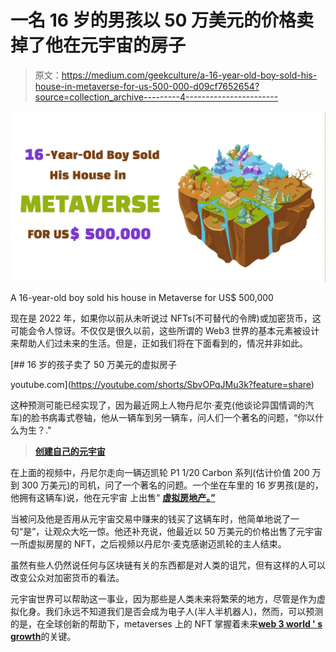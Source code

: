 # 一名 16 岁的男孩以 50 万美元的价格卖掉了他在元宇宙的房子

> 原文：<https://medium.com/geekculture/a-16-year-old-boy-sold-his-house-in-metaverse-for-us-500-000-d09cf7652654?source=collection_archive---------4----------------------->

![](img/ec766fb18cd8d4160ec3a46c28701207.png)

A 16-year-old boy sold his house in Metaverse for US$ 500,000

现在是 2022 年，如果你以前从未听说过 NFTs(不可替代的令牌)或加密货币，这可能会令人惊讶。不仅仅是很久以前，这些所谓的 Web3 世界的基本元素被设计来帮助人们过未来的生活。但是，正如我们将在下面看到的，情况并非如此。

[](https://youtube.com/shorts/SbvOPqJMu3k?feature=share) [## 16 岁的孩子卖了 50 万美元的虚拟房子

youtube.com](https://youtube.com/shorts/SbvOPqJMu3k?feature=share) 

这种预测可能已经实现了，因为最近网上人物丹尼尔·麦克(他谈论异国情调的汽车)的脸书病毒式卷轴，他从一辆车到另一辆车，问人们一个著名的问题，“你以什么为生？."

> [**创建自己的元宇宙**](https://bit.ly/3dChzFZ)

在上面的视频中，丹尼尔走向一辆迈凯轮 P1 1/20 Carbon 系列(估计价值 200 万到 300 万美元)的司机，问了一个著名的问题。一个坐在车里的 16 岁男孩(是的，他拥有这辆车)说，他在元宇宙 上出售“ [**虚拟房地产。”**](https://bit.ly/3dChzFZ)

当被问及他是否用从元宇宙交易中赚来的钱买了这辆车时，他简单地说了一句“是”，让观众大吃一惊。他还补充说，他最近以 50 万美元的价格出售了元宇宙一所虚拟房屋的 NFT，之后视频以丹尼尔·麦克感谢迈凯轮的主人结束。

虽然有些人仍然说任何与区块链有关的东西都是对人类的诅咒，但有这样的人可以改变公众对加密货币的看法。

元宇宙世界可以帮助这一事业，因为那些是人类未来将繁荣的地方，尽管是作为虚拟化身。我们永远不知道我们是否会成为电子人(半人半机器人)，然而，可以预测的是，在全球创新的帮助下，metaverses 上的 NFT 掌握着未来[**web 3 world ' s growth**](https://bit.ly/3dGmndy)的关键。